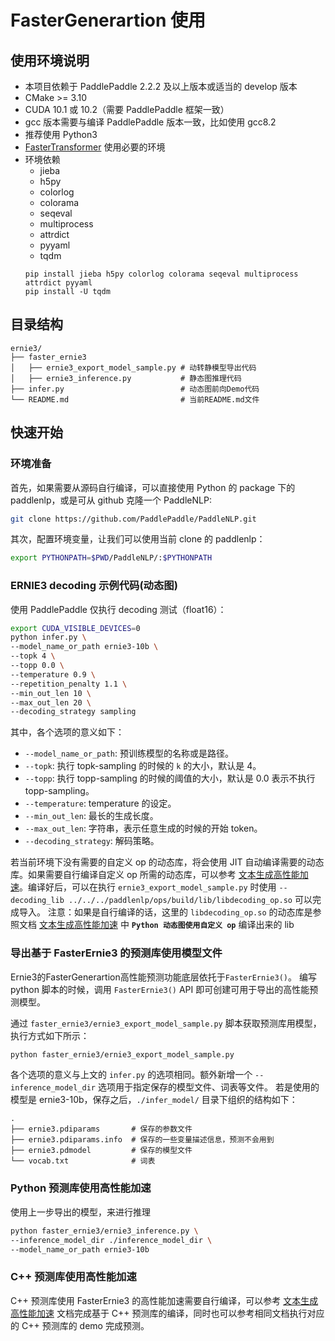 # FasterGenerartion 使用

## 使用环境说明

* 本项目依赖于 PaddlePaddle 2.2.2 及以上版本或适当的 develop 版本
* CMake >= 3.10
* CUDA 10.1 或 10.2（需要 PaddlePaddle 框架一致）
* gcc 版本需要与编译 PaddlePaddle 版本一致，比如使用 gcc8.2
* 推荐使用 Python3
* [FasterTransformer](https://github.com/NVIDIA/FasterTransformer/tree/v4.0#setup) 使用必要的环境
* 环境依赖
  - jieba
  - h5py
  - colorlog
  - colorama
  - seqeval
  - multiprocess
  - attrdict
  - pyyaml
  - tqdm
  ```shell
  pip install jieba h5py colorlog colorama seqeval multiprocess attrdict pyyaml
  pip install -U tqdm
  ```

## 目录结构

```text
ernie3/
├── faster_ernie3
│   ├── ernie3_export_model_sample.py # 动转静模型导出代码
│   ├── ernie3_inference.py           # 静态图推理代码
├── infer.py                          # 动态图前向Demo代码
└── README.md                         # 当前README.md文件
```

## 快速开始

### 环境准备

首先，如果需要从源码自行编译，可以直接使用 Python 的 package 下的 paddlenlp，或是可从 github 克隆一个 PaddleNLP:

``` sh
git clone https://github.com/PaddlePaddle/PaddleNLP.git
```

其次，配置环境变量，让我们可以使用当前 clone 的 paddlenlp：

``` sh
export PYTHONPATH=$PWD/PaddleNLP/:$PYTHONPATH
```

### ERNIE3 decoding 示例代码(动态图)

使用 PaddlePaddle 仅执行 decoding 测试（float16）：

``` sh
export CUDA_VISIBLE_DEVICES=0
python infer.py \
--model_name_or_path ernie3-10b \
--topk 4 \
--topp 0.0 \
--temperature 0.9 \
--repetition_penalty 1.1 \
--min_out_len 10 \
--max_out_len 20 \
--decoding_strategy sampling
```

其中，各个选项的意义如下：
* `--model_name_or_path`: 预训练模型的名称或是路径。
* `--topk`: 执行 topk-sampling 的时候的 `k` 的大小，默认是 4。
* `--topp`: 执行 topp-sampling 的时候的阈值的大小，默认是 0.0 表示不执行 topp-sampling。
* `--temperature`: temperature 的设定。
* `--min_out_len`: 最长的生成长度。
* `--max_out_len`: 字符串，表示任意生成的时候的开始 token。
* `--decoding_strategy`: 解码策略。

若当前环境下没有需要的自定义 op 的动态库，将会使用 JIT 自动编译需要的动态库。如果需要自行编译自定义 op 所需的动态库，可以参考 [文本生成高性能加速](../../../paddlenlp/ops/README.md)。编译好后，可以在执行 `ernie3_export_model_sample.py` 时使用 `--decoding_lib ../../../paddlenlp/ops/build/lib/libdecoding_op.so` 可以完成导入。
注意：如果是自行编译的话，这里的 `libdecoding_op.so` 的动态库是参照文档 [文本生成高性能加速](../../../paddlenlp/ops/README.md) 中 **`Python 动态图使用自定义 op`** 编译出来的 lib

### 导出基于 FasterErnie3 的预测库使用模型文件

Ernie3的FasterGenerartion高性能预测功能底层依托于`FasterErnie3()`。
编写 python 脚本的时候，调用 `FasterErnie3()` API 即可创建可用于导出的高性能预测模型。

通过 `faster_ernie3/ernie3_export_model_sample.py` 脚本获取预测库用模型，执行方式如下所示：

``` sh
python faster_ernie3/ernie3_export_model_sample.py
```

各个选项的意义与上文的 `infer.py` 的选项相同。额外新增一个 `--inference_model_dir` 选项用于指定保存的模型文件、词表等文件。
若是使用的模型是 ernie3-10b，保存之后，`./infer_model/` 目录下组织的结构如下：

``` text
.
├── ernie3.pdiparams       # 保存的参数文件
├── ernie3.pdiparams.info  # 保存的一些变量描述信息，预测不会用到
├── ernie3.pdmodel         # 保存的模型文件
└── vocab.txt              # 词表
```

### Python 预测库使用高性能加速

使用上一步导出的模型，来进行推理

``` sh
python faster_ernie3/ernie3_inference.py \
--inference_model_dir ./inference_model_dir \
--model_name_or_path ernie3-10b
```

### C++ 预测库使用高性能加速

C++ 预测库使用 FasterErnie3 的高性能加速需要自行编译，可以参考 [文本生成高性能加速](../../../paddlenlp/ops/README.md) 文档完成基于 C++ 预测库的编译，同时也可以参考相同文档执行对应的 C++ 预测库的 demo 完成预测。
